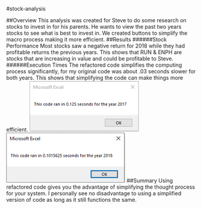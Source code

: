 #stock-analysis

##Overview
This analysis was created for Steve to do some research on stocks to invest in for his parents.  He wants to view the past two years stocks to see what is best to invest in. We created buttons to simplify the macro process making it more efficient.
##Results
######Stock Performance
Most stocks saw a negative return for 2018 while they had profitable returns the previous years. This shows that RUN & ENPH are stocks that are increasing in value and could be profitable to Steve.
######Execution Times
The refactored code simplifies the computing process significantly, for my original code was about .03 seconds slower for both years.  This shows that simplifying the code can make things more efficient.
![This is an image](https://github.com/jarodpeters/stock-analysis/blob/main/VBA_Challenge_2017.PNG)
![This is an image](https://github.com/jarodpeters/stock-analysis/blob/main/VBA_Challenge_2018.PNG)
##Summary
Using refactored code gives you the advantage of simplifying the thought process for your system.  I personally see no disadvantage to using a simplified version of code as long as it still functions the same.
